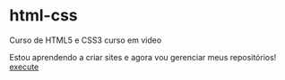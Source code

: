 # html-css
Curso de HTML5 e CSS3 curso em video

Estou aprendendo a criar sites e agora vou gerenciar meus repositórios! 
<a href= 'www.google.com.br'>execute</a>